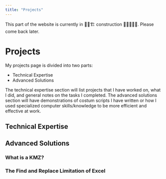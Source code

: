 ```yaml
---
title: "Projects"
---
```


This part of the website is currently in 🧱🚧🏗️ construction 👷👷‍♀️🧑‍🏭. Please come back later.

# Projects

My projects page is divided into two parts:

* Technical Expertise
* Advanced Solutions

The technical expertise section will list projects that I have worked on, what I did, and general notes on the tasks I completed. The advanced solutions section will have demonstrations of costum scripts I have written or how I used specialized computer skills/knowledge to be more efficient and effective at work.

## Technical Expertise

## Advanced Solutions

### What is a KMZ?

### The Find and Replace Limitation of Excel
